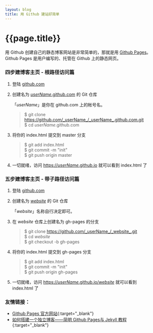 ```yaml
---
layout: blog
title: 用 Github 建站好简单
---
```


{{page.title}}
========

用 Github 创建自己的静态博客网站是非常简单的，那就是用 [Github Pages](https://pages.github.com)。Github Pages 是用户编写的、托管在 Github 上的静态网页。

### 四步建博客主页 - 根路径访问篇
1. 登陆 [github.com](https://github.com)
2. 创建名为 [_userName_.github.com](https://github.com/rongjihuang/rongjihuang.github.com) 的 Git 仓库

    「_userName_」是你在 github.com 上的帐号名。

    > $ git clone https://github.com/_userName_/_userName_.github.com.git  
    > $ cd _userName_.github.com  

3. 将你的 index.html 提交到 master 分支

    > $ git add index.html  
    > $ git commit -m "init"  
    > $ git push origin master  

4. 一切就绪，访问 [https://_userName_.github.io](https://rongjihuang.github.io) 就可以看到 index.html 了


### 五步建博客主页 - 带子路径访问篇
1. 登陆 [github.com](https://github.com)
2. 创建名为 [_website_](https://github.com/rongjihuang/website) 的 Git 仓库

    「_website_」名称自行决定即可。
3. 在 _website_ 仓库上创建名为 gh-pages 的分支

    > $ git clone https://github.com/_userName_/_website_.git  
    > $ cd _website_  
    > $ git checkout -b gh-pages  

4. 将你的 index.html 提交到 gh-pages 分支

    > $ git add index.html  
    > $ git commit -m "init"  
    > $ git push origin gh-pages  

5. 一切就绪，访问 [https://_userName_.github.io/_website_](https://rongjihuang.github.io/website) 就可以看到 index.html 了



### 友情链接：
- [Github Pages 官方网站](https://pages.github.com/){:target="_blank"}
- [如何搭建一个独立博客——简明 Github Pages与 Jekyll 教程](http://cnfeat.com/blog/2014/05/10/how-to-build-a-blog/){:target="_blank"}
